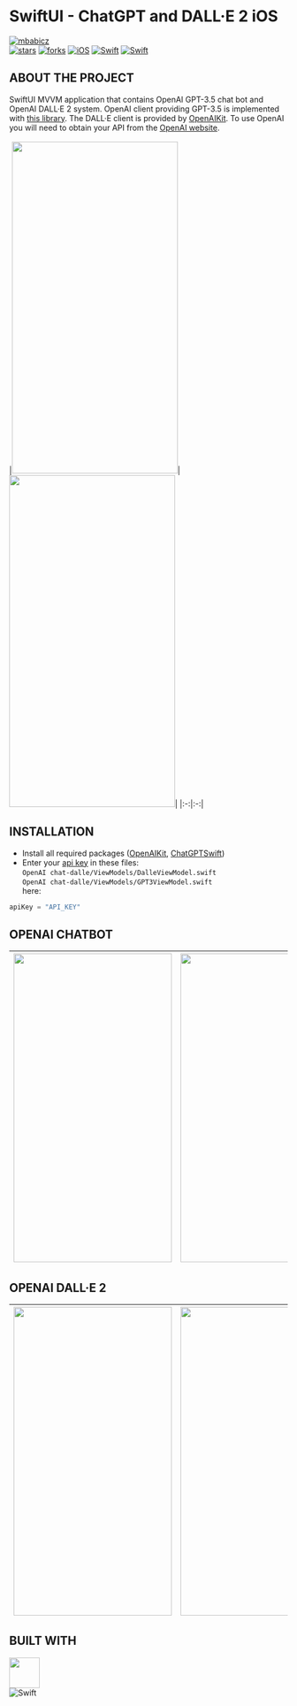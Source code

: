 # SwiftUI - ChatGPT and DALL·E 2 iOS 

[![mbabicz](https://img.shields.io/static/v1?label=mbabicz&message=SwiftGPT&color=green&logo=github)](https://github.com/mbabicz/SwiftGPT) <br />
[![stars](https://img.shields.io/github/stars/mbabicz/SwiftUI-ChatGPT-DALL-E-2?style=social)](https://github.com/mbabicz/SwiftGPT)
[![forks](https://img.shields.io/github/forks/mbabicz/SwiftUI-ChatGPT-DALL-E-2?style=social)](https://github.com/mbabicz/SwiftGPT)
[![iOS](https://img.shields.io/badge/iOS%20-14+-blue)](https://github.com/mbabicz/SwiftGPT)
[![Swift](https://img.shields.io/static/v1?style=flat&message=Swift&color=F05138&logo=Swift&logoColor=FFFFFF&label=)](https://github.com/mbabicz/SwiftGPT)
[![Swift](https://img.shields.io/static/v1?style=flat&message=SwiftUI&color=blue&logo=Swift&logoColor=FFFFFF&label=)](https://github.com/mbabicz/SwiftGPT)


## ABOUT THE PROJECT
SwiftUI MVVM application that contains OpenAI GPT-3.5 chat bot and OpenAI DALL·E 2 system. OpenAI client providing GPT-3.5 is implemented with [this library](https://github.com/alfianlosari/ChatGPTSwift). 
The DALL·E client is provided by [OpenAIKit](https://github.com/MarcoDotIO/OpenAIKit). To use OpenAI you will need to obtain your API from the [OpenAI website](https://openai.com/api/).  <br /> <br />
|<img src = "https://user-images.githubusercontent.com/49866616/229373384-c84099f2-0b7b-4b83-b25e-5e6689529951.gif" width="300" height="600" />|<img src = "https://user-images.githubusercontent.com/49866616/221298939-329f463f-0383-41ad-aea2-c3a4c536b181.gif" width="300" height="600" />|
|:-:|:-:|

## INSTALLATION
* Install all required packages ([OpenAIKit](https://github.com/MarcoDotIO/OpenAIKit), [ChatGPTSwift](https://github.com/alfianlosari/ChatGPTSwift)) <br />
* Enter your [api key](https://openai.com/api/) in these files: <br />
`OpenAI chat-dalle/ViewModels/DalleViewModel.swift` <br />
`OpenAI chat-dalle/ViewModels/GPT3ViewModel.swift` <br />
here:
```swift
apiKey = "API_KEY"
```
## OPENAI CHATBOT
|<img src = "https://user-images.githubusercontent.com/49866616/220471468-b9a92f20-027d-4258-87fc-c300425d3d17.png"  width="286" height="558" />|<img src = "https://user-images.githubusercontent.com/49866616/220471564-14265138-4158-4d69-a817-4743ac62279a.png"  width="286" height="558" />|
|:-:|:-:|

## OPENAI DALL·E 2 <br />
|<img src = "https://user-images.githubusercontent.com/49866616/220471779-1c752dc6-2d30-4c5f-a9b5-8f06f3fb3379.png"  width="286" height="558" />|<img src = "https://user-images.githubusercontent.com/49866616/220471898-a4b5652b-3d17-4de2-a0c9-071d556c8d02.png"  width="286" height="558" />|
|:-:|:-:|

## BUILT WITH
<img src = "https://user-images.githubusercontent.com/49866616/213214287-6849916c-ddb3-48ad-bdde-2013f3315b93.png" width="55" height="55" /> <br />
![Swift](https://img.shields.io/badge/swift-F54A2A?style=for-the-badge&logo=swift&logoColor=white) <br />

